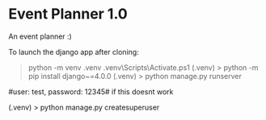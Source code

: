 # Event Planner 1.0
An event planner :)


To launch the django app after cloning:

> python -m venv .venv
> .venv\Scripts\Activate.ps1
(.venv) > python -m pip install django~=4.0.0
(.venv) > python manage.py runserver

#user: test, password: 12345#
if this doesnt work

(.venv) > python manage.py createsuperuser
